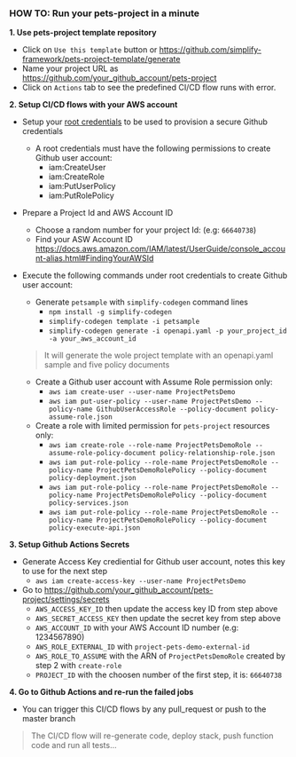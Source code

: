 ### HOW TO: Run your pets-project in a minute

**1. Use pets-project template repository**

- Click on `Use this template` button or https://github.com/simplify-framework/pets-project-template/generate
- Name your project URL as https://github.com/your_github_account/pets-project
- Click on `Actions` tab to see the predefined CI/CD flow runs with error.

**2. Setup CI/CD flows with your AWS account**

- Setup your [root credentials](https://docs.aws.amazon.com/sdk-for-java/v1/developer-guide/setup-credentials.html) to be used to provision a secure Github credentials 
  + A root credentials must have the following permissions to create Github user account:
    + iam:CreateUser
    + iam:CreateRole
    + iam:PutUserPolicy
    + iam:PutRolePolicy

- Prepare a Project Id and AWS Account ID
  + Choose a random number for your project Id: (e.g: `66640738`)
  + Find your ASW Account ID https://docs.aws.amazon.com/IAM/latest/UserGuide/console_account-alias.html#FindingYourAWSId

- Execute the following commands under root credentials to create Github user account:
  + Generate `petsample` with `simplify-codegen` command lines
    + `npm install -g simplify-codegen`
    + `simplify-codegen template -i petsample`
    + `simplify-codegen generate -i openapi.yaml -p your_project_id -a your_aws_account_id`
  
  > It will generate the wole project template with an openapi.yaml sample and five policy documents

  + Create a Github user account with Assume Role permission only:
    + `aws iam create-user --user-name ProjectPetsDemo`
    + `aws iam put-user-policy --user-name ProjectPetsDemo --policy-name GithubUserAccessRole --policy-document policy-assume-role.json` 
  + Create a role with limited permission for `pets-project` resources only:
    + `aws iam create-role --role-name ProjectPetsDemoRole --assume-role-policy-document policy-relationship-role.json`
    + `aws iam put-role-policy --role-name ProjectPetsDemoRole --policy-name ProjectPetsDemoRolePolicy --policy-document policy-deployment.json`
    + `aws iam put-role-policy --role-name ProjectPetsDemoRole --policy-name ProjectPetsDemoRolePolicy --policy-document policy-services.json`
    + `aws iam put-role-policy --role-name ProjectPetsDemoRole --policy-name ProjectPetsDemoRolePolicy --policy-document policy-execute-api.json`

**3. Setup Github Actions Secrets**

  + Generate Access Key crediential for Github user account, notes this key to use for the next step
    + `aws iam create-access-key --user-name ProjectPetsDemo`
  + Go to https://github.com/your_github_account/pets-project/settings/secrets
    + `AWS_ACCESS_KEY_ID` then update the access key ID from step above
    + `AWS_SECRET_ACCESS_KEY` then update the secret key from step above
    + `AWS_ACCOUNT_ID` with your AWS Account ID number (e.g: 1234567890)
    + `AWS_ROLE_EXTERNAL_ID` with `project-pets-demo-external-id`
    + `AWS_ROLE_TO_ASSUME` with the ARN of `ProjectPetsDemoRole` created by step 2 with `create-role`
    + `PROJECT_ID` with the choosen number of the first step, it is: `66640738`
      
**4. Go to Github Actions and re-run the failed jobs**

  + You can trigger this CI/CD flows by any pull_request or push to the master branch
  > The CI/CD flow will re-generate code, deploy stack, push function code and run all tests...
